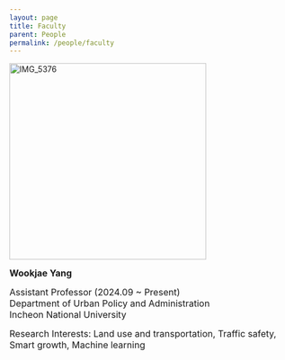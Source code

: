 ```yaml
---
layout: page
title: Faculty
parent: People
permalink: /people/faculty
---
```

<img src="https://github.com/user-attachments/assets/f2d8d3ad-a441-434c-b37d-84d1904cc408" alt="IMG_5376" style="width: 350px; height: auto;"/>

<span style="font-size: 16px;">**Wookjae Yang**</span>

<span style="font-size: 16px;">Assistant Professor (2024.09 ~ Present)</span>  
<span style="font-size: 16px;">Department of Urban Policy and Administration</span>  
<span style="font-size: 16px;">Incheon National University</span>

<span style="font-size: 16px;">Research Interests: Land use and transportation, Traffic safety, Smart growth, Machine learning</span>


